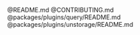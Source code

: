 @README.md
@CONTRIBUTING.md
@packages/plugins/query/README.md
@packages/plugins/unstorage/README.md
